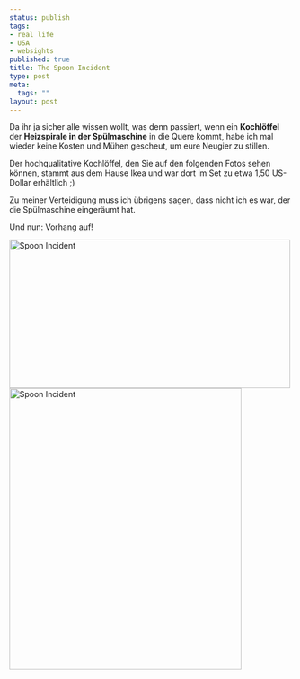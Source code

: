```yaml
--- 
status: publish
tags: 
- real life
- USA
- websights
published: true
title: The Spoon Incident
type: post
meta: 
  tags: ""
layout: post
---
```

Da ihr ja sicher alle wissen wollt, was denn passiert, wenn ein <strong>Kochlöffel</strong> der <strong>Heizspirale in der Spülmaschine</strong> in die Quere kommt, habe ich mal wieder keine Kosten und Mühen gescheut, um eure Neugier zu stillen.

Der hochqualitative Kochlöffel, den Sie auf den folgenden Fotos sehen können, stammt aus dem Hause Ikea und war dort im Set zu etwa 1,50 US-Dollar erhältlich ;)

Zu meiner Verteidigung muss ich übrigens sagen, dass nicht ich es war, der die Spülmaschine eingeräumt hat.

Und nun: Vorhang auf!

<!--more-->
<a href="http://www.flickr.com/photos/freeed/362228446/" title="Photo Sharing"><img src="http://farm1.static.flickr.com/140/362228446_a8dba55b99.jpg" width="500" height="264" alt="Spoon Incident" /></a>
<a href="http://www.flickr.com/photos/freeed/362228512/" title="Photo Sharing"><img src="http://farm1.static.flickr.com/131/362228512_21999e5fa7.jpg" width="413" height="500" alt="Spoon Incident" /></a>
